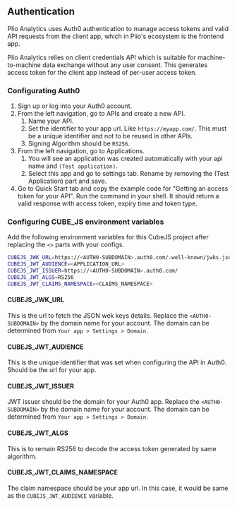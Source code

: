 ## Authentication
Plio Analytics uses Auth0 authentication to manage access tokens and valid API requests from the client app, which in Plio's ecosystem is the frontend app.

Plio Analytics relies on client credentials API which is suitable for machine-to-machine data exchange without any user consent. This generates access token for the client app instead of per-user access token.

### Configurating Auth0
1. Sign up or log into your Auth0 account.
2. From the left navigation, go to APIs and create a new API.
   1. Name your API.
   2. Set the identifier to your app url. Like `https://myapp.com/`. This must be a unique identifier and not to be reused in other APIs.
   3. Signing Algorithm should be `RS256`.
3. From the left navigation, go to Applications.
   1. You will see an application was created automatically with your api name and `(Test application)`.
   2. Select this app and go to settings tab. Rename by removing the (Test Application) part and save.
4. Go to Quick Start tab and copy the example code for "Getting an access token for your API". Run the command in your shell. It should return a valid response with access token, expiry time and token type.


### Configuring CUBE_JS environment variables
Add the following environment variables for this CubeJS project after replacing the `<>` parts with your configs.
```sh
CUBEJS_JWK_URL=https://<AUTH0-SUBDOMAIN>.auth0.com/.well-known/jwks.json
CUBEJS_JWT_AUDIENCE=<APPLICATION_URL>
CUBEJS_JWT_ISSUER=https://<AUTH0-SUBDOMAIN>.auth0.com/
CUBEJS_JWT_ALGS=RS256
CUBEJS_JWT_CLAIMS_NAMESPACE=<CLAIMS_NAMESPACE>
```

#### CUBEJS_JWK_URL
This is the url to fetch the JSON wek keys details. Replace the `<AUTH0-SUBDOMAIN>` by the domain name for your account. The domain can be determined from `Your app > Settings > Domain`.

#### CUBEJS_JWT_AUDIENCE
This is the unique identifier that was set when configuring the API in Auth0. Should be the url for your app.

#### CUBEJS_JWT_ISSUER
JWT issuer should be the domain for your Auth0 app. Replace the `<AUTH0-SUBDOMAIN>` by the domain name for your account. The domain can be determined from `Your app > Settings > Domain`.

#### CUBEJS_JWT_ALGS
This is to remain RS256 to decode the access token generated by same algorithm.

#### CUBEJS_JWT_CLAIMS_NAMESPACE
The claim namespace should be your app url. In this case, it would be same as the `CUBEJS_JWT_AUDIENCE` variable.
